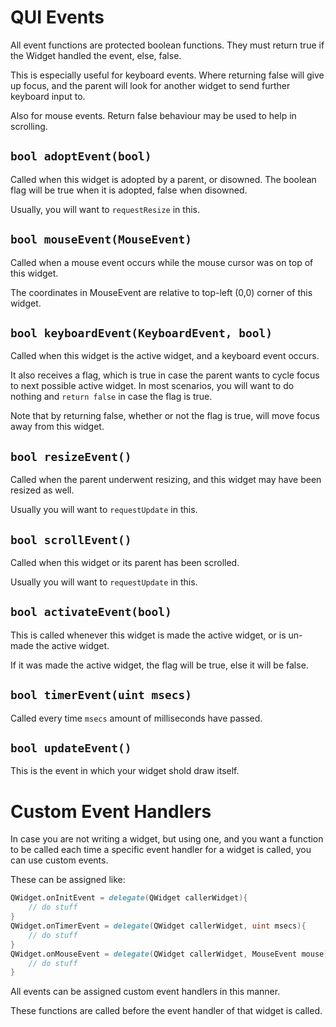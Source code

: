 # QUI Events

All event functions are protected boolean functions. They must return true if
the Widget handled the event, else, false.

This is especially useful for keyboard events. Where returning false will give
up focus, and the parent will look for another widget to send further keyboard
input to.

Also for mouse events. Return false behaviour may be used to help in scrolling.

## `bool adoptEvent(bool)`
Called when this widget is adopted by a parent, or disowned. The boolean flag
will be true when it is adopted, false when disowned.

Usually, you will want to `requestResize` in this.

## `bool mouseEvent(MouseEvent)`
Called when a mouse event occurs while the mouse cursor was on top of this
widget.

The coordinates in MouseEvent are relative to top-left (0,0) corner of this
widget.

## `bool keyboardEvent(KeyboardEvent, bool)`
Called when this widget is the active widget, and a keyboard event occurs.

It also receives a flag, which is true in case the parent wants to cycle
focus to next possible active widget. In most scenarios, you will want to do
nothing and `return false` in case the flag is true.

Note that by returning false, whether or not the flag is true, will move focus
away from this widget.

## `bool resizeEvent()`
Called when the parent underwent resizing, and this widget may have been resized
as well.

Usually you will want to `requestUpdate` in this.

## `bool scrollEvent()`
Called when this widget or its parent has been scrolled.

Usually you will want to `requestUpdate` in this.

## `bool activateEvent(bool)`
This is called whenever this widget is made the active widget, or is un-made the
active widget.

If it was made the active widget, the flag will be true, else it will be false.

## `bool timerEvent(uint msecs)`
Called every time `msecs` amount of milliseconds have passed.

## `bool updateEvent()`
This is the event in which your widget shold draw itself.

# Custom Event Handlers

In case you are not writing a widget, but using one, and you want a function to
be called each time a specific event handler for a widget is called, you can
use custom events.

These can be assigned like:
```D
QWidget.onInitEvent = delegate(QWidget callerWidget){
	// do stuff
}
QWidget.onTimerEvent = delegate(QWidget callerWidget, uint msecs){
	// do stuff
}
QWidget.onMouseEvent = delegate(QWidget callerWidget, MouseEvent mouse){
	// do stuff
}
```
All events can be assigned custom event handlers in this manner.

These functions are called before the event handler of that widget is called.

